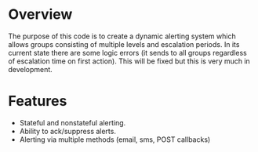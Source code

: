 # Overview

The purpose of this code is to create a dynamic alerting system which allows groups consisting of multiple levels and escalation periods.  In its current state there are some logic errors (it sends to all groups regardless of escalation time on first action).  This will be fixed but this is very much in development.

# Features
* Stateful and nonstateful alerting.
* Ability to ack/suppress alerts.
* Alerting via multiple methods (email, sms, POST callbacks) 
